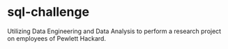 # sql-challenge
Utilizing Data Engineering and Data Analysis to perform a research project on employees of Pewlett Hackard.
